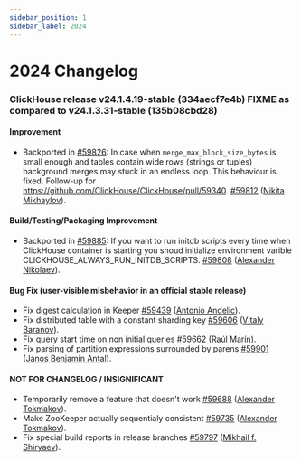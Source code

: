 ```yaml
---
sidebar_position: 1
sidebar_label: 2024
---
```


# 2024 Changelog

### ClickHouse release v24.1.4.19-stable (334aecf7e4b) FIXME as compared to v24.1.3.31-stable (135b08cbd28)

#### Improvement
* Backported in [#59826](https://github.com/ClickHouse/ClickHouse/issues/59826): In case when `merge_max_block_size_bytes` is small enough and tables contain wide rows (strings or tuples) background merges may stuck in an endless loop. This behaviour is fixed. Follow-up for https://github.com/ClickHouse/ClickHouse/pull/59340. [#59812](https://github.com/ClickHouse/ClickHouse/pull/59812) ([Nikita Mikhaylov](https://github.com/nikitamikhaylov)).

#### Build/Testing/Packaging Improvement
* Backported in [#59885](https://github.com/ClickHouse/ClickHouse/issues/59885): If you want to run initdb scripts every time when ClickHouse container is starting you shoud initialize environment varible CLICKHOUSE_ALWAYS_RUN_INITDB_SCRIPTS. [#59808](https://github.com/ClickHouse/ClickHouse/pull/59808) ([Alexander Nikolaev](https://github.com/AlexNik)).

#### Bug Fix (user-visible misbehavior in an official stable release)

* Fix digest calculation in Keeper [#59439](https://github.com/ClickHouse/ClickHouse/pull/59439) ([Antonio Andelic](https://github.com/antonio2368)).
* Fix distributed table with a constant sharding key [#59606](https://github.com/ClickHouse/ClickHouse/pull/59606) ([Vitaly Baranov](https://github.com/vitlibar)).
* Fix query start time on non initial queries [#59662](https://github.com/ClickHouse/ClickHouse/pull/59662) ([Raúl Marín](https://github.com/Algunenano)).
* Fix parsing of partition expressions surrounded by parens [#59901](https://github.com/ClickHouse/ClickHouse/pull/59901) ([János Benjamin Antal](https://github.com/antaljanosbenjamin)).

#### NOT FOR CHANGELOG / INSIGNIFICANT

* Temporarily remove a feature that doesn't work [#59688](https://github.com/ClickHouse/ClickHouse/pull/59688) ([Alexander Tokmakov](https://github.com/tavplubix)).
* Make ZooKeeper actually sequentialy consistent [#59735](https://github.com/ClickHouse/ClickHouse/pull/59735) ([Alexander Tokmakov](https://github.com/tavplubix)).
* Fix special build reports in release branches [#59797](https://github.com/ClickHouse/ClickHouse/pull/59797) ([Mikhail f. Shiryaev](https://github.com/Felixoid)).

